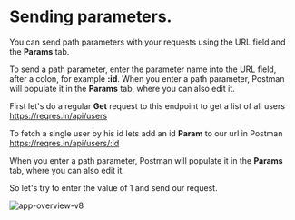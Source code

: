# Sending parameters.

You can send path parameters with your requests using the URL field and the **Params** tab.

To send a path parameter, enter the parameter name into the URL field, after a colon, for example **:id**. When you enter a path parameter, Postman will populate it in the **Params** tab, where you can also edit it.

First let's do a regular **Get** request to this endpoint to get a list of all users https://reqres.in/api/users

To fetch a single user by his id lets add an id **Param** to our url in Postman
https://reqres.in/api/users/:id

When you enter a path parameter, Postman will populate it in the **Params** tab, where you can also edit it.

So let's try to enter the value of 1 and send our request.

<img src="https://i.ibb.co/nPP00RG/app-overview-v8.png" alt="app-overview-v8" border="0"></a><br />
